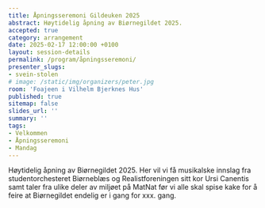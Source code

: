 ```yaml
---
title: Åpningsseremoni Gildeuken 2025
abstract: Høytidelig åpning av Biørnegildet 2025.
accepted: true
category: arrangement
date: 2025-02-17 12:00:00 +0100
layout: session-details
permalink: /program/åpningsseremoni/
presenter_slugs:
- svein-stolen
# image: /static/img/organizers/peter.jpg
room: 'Foajeen i Vilhelm Bjerknes Hus'
published: true
sitemap: false
slides_url: ''
summary: ''
tags:
- Velkommen
- Åpningsseremoni
- Mandag
---
```


Høytidelig åpning av Biørnegildet 2025. Her vil vi få musikalske innslag fra studentorchesteret Biørneblæs og Realistforeningen sitt kor Ursi Canentis samt taler fra ulike deler av miljøet på MatNat før vi alle skal spise kake for å feire at Biørnegildet endelig er i gang for xxx. gang.
